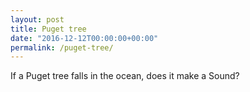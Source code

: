 ```yaml
---
layout: post
title: Puget tree
date: "2016-12-12T00:00:00+00:00"
permalink: /puget-tree/
---
```


If a Puget tree falls in the ocean, does it make a Sound?
